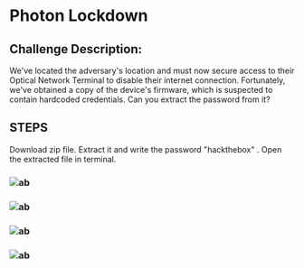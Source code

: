 # Photon Lockdown
## Challenge Description: 
We've located the adversary's location and must now secure access to their Optical Network Terminal to disable their internet connection. Fortunately, we've obtained a copy of the device's firmware, which is suspected to contain hardcoded credentials. Can you extract the password from it?

## STEPS
Download zip file. Extract it and write the password "hackthebox" . Open the extracted file in terminal.

### ![ab](https://github.com/nehabhatt1503/hackthebox/assets/101342579/bbef8ac5-2527-465a-9831-53952407a0fe)
### ![ab](https://github.com/nehabhatt1503/hackthebox/assets/101342579/0aa3120b-aeb9-4a2e-9309-dd4226a93b68)
### ![ab](https://github.com/nehabhatt1503/hackthebox/assets/101342579/9e9bd61a-bfa8-49ac-9beb-6666d91a7d5b)
### ![ab](https://github.com/nehabhatt1503/hackthebox/assets/101342579/747d7d69-faa3-4e6d-b975-ce8ccbb5bf3e)



